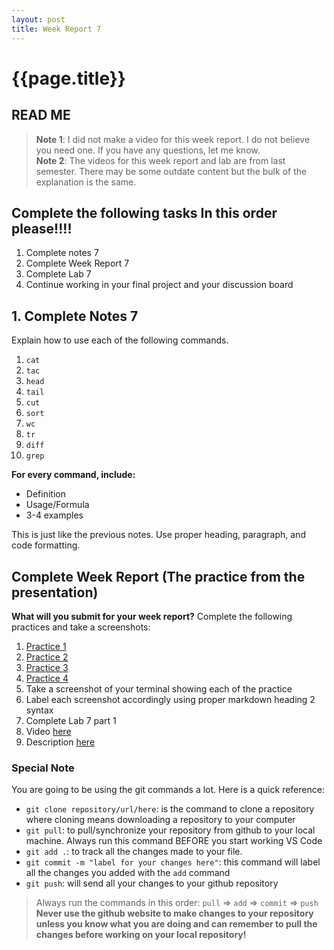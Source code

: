 ```yaml
---
layout: post
title: Week Report 7
---
```


# {{page.title}}


## READ ME

> **Note 1**: I did not make a video for this week report. I do not believe you need one. If you have any questions, let me know. <br>
> **Note 2**: The videos for this week report and lab are from last semester. There may be some outdate content but the bulk of the explanation is the same.


## Complete the following tasks In this order please!!!!
1. Complete notes 7
2. Complete Week Report 7
3. Complete Lab 7
4. Continue working in your final project and your discussion board


## 1. Complete Notes 7
Explain how to use each of the following commands. 
1. `cat`
2. `tac`
3. `head`
4. `tail`
5. `cut`
6. `sort`
7. `wc`
8. `tr`
9. `diff`
10. `grep`

**For every command, include:**

* Definition
* Usage/Formula
* 3-4 examples

This is just like the previous notes. Use proper heading, paragraph, and code formatting.


## Complete Week Report (The practice from the presentation)
**What will you submit for your week report?** Complete the following practices and take a screenshots:

1. [Practice 1](https://docs.google.com/presentation/d/e/2PACX-1vTcX5KnC5CobScFyIcO36lbsFBFGyxjfuWxySriFiGt_9K_PbieWK28QT1n_w2ZrXoA70N1Rhyz4Pj3/pub?start=false&loop=false&delayms=3000&slide=id.g18b2a51e37b_0_0)
2. [Practice 2](https://docs.google.com/presentation/d/e/2PACX-1vTcX5KnC5CobScFyIcO36lbsFBFGyxjfuWxySriFiGt_9K_PbieWK28QT1n_w2ZrXoA70N1Rhyz4Pj3/pub?start=false&loop=false&delayms=3000&slide=id.g19782794e26_3_7)
3. [Practice 3](https://docs.google.com/presentation/d/e/2PACX-1vTcX5KnC5CobScFyIcO36lbsFBFGyxjfuWxySriFiGt_9K_PbieWK28QT1n_w2ZrXoA70N1Rhyz4Pj3/pub?start=false&loop=false&delayms=3000&slide=id.g19782794e26_3_34)
4. [Practice 4](https://docs.google.com/presentation/d/e/2PACX-1vTcX5KnC5CobScFyIcO36lbsFBFGyxjfuWxySriFiGt_9K_PbieWK28QT1n_w2ZrXoA70N1Rhyz4Pj3/pub?start=false&loop=false&delayms=3000&slide=id.g19782794e26_2_0)
5. Take a screenshot of your terminal showing each of the practice
6. Label each screenshot accordingly using proper markdown heading 2 syntax
7.  Complete Lab 7 part 1
   1. Video [here](https://youtu.be/rpu30qMEZhQ)
   2. Description [here](https://cis106.com/labs/lab7/)


### Special Note
You are going to be using the git commands a lot. Here is a quick reference:
* `git clone repository/url/here`: is the command to clone a repository where cloning means downloading a repository to your computer
* `git pull`: to pull/synchronize your repository from github to your local machine. Always run this command BEFORE you start working VS Code
* `git add .`: to track all the changes made to your file. 
* `git commit -m "label for your changes here"`: this command will label all the changes you added with the `add` command
* `git push`: will send all your changes to your github repository

> Always run the commands in this order: `pull` =>  `add` =>  `commit` => `push` 
> **Never use the github website to make changes to your repository unless you know what you are doing and can remember to pull the changes before working on your local repository!**
